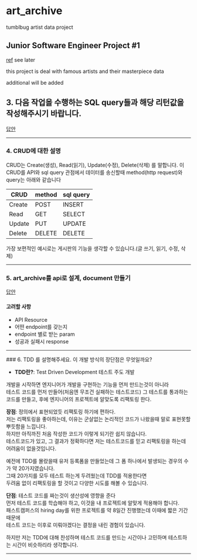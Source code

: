 # art_archive
tumblbug artist data project

## Junior Software Engineer Project #1
[ref](https://gist.github.com/iros/3426278) see later 

this project is deal with famous artists and their masterpiece data

additional will be added

## 3. 다음 작업을 수행하는 SQL query들과 해당 리턴값을 작성해주시기 바랍니다.
 

[답안](./query.md)


---------

### 4. CRUD에 대한 설명

CRUD는 Create(생성), Read(읽기), Update(수정), Delete(삭제) 를 말합니다.
이 CRUD를 API와 sql query 관점에서 데이터를 송신할때 method(http request)와 query는 아래와 같습니다


| CRUD | method | sql query |
| ------------- | ------------- | ------------- |
| Create | POST  | INSERT |
| Read  | GET  | SELECT |
| Update  | PUT  | UPDATE |
| Delete  | DELETE  | DELETE |


가장 보편적인 예시로는 게시판의 기능을 생각할 수 있습니다.(글 쓰기, 읽기, 수정, 삭제)

--------

### 5. art_archive를 api로 설계, document 만들기

[답안](./api_document.md)


#### 고려할 사항

- API Resource
- 어떤 endpoint를 갖는지
- endpoint 별로 받는 param
- 성공과 실패시 response

--------
### 6. TDD 를 설명해주세요. 이 개발 방식의 장단점은 무엇일까요? 

* **TDD란?**: Test Driven Development 테스트 주도 개발


개발을 시작하면 엔지니어가 개발을 구현하는 기능을 먼저 만드는것이 아니라<br>
테스트 코드를 먼저 만들어(처음엔 무조건 실패하는 테스트코드) 그 테스트를 통과하는<br>
코드를 만들고, 후에 엔지니어의 프로젝트에 알맞도록 리팩토링 한다.


**장점**: 정의에서 표현되었듯 리팩토링 하기에 편하다.<br>
저는 리팩토링을 좋아하는데, 이유는 군살없는 논리적인 코드가 나왔을때 말로 표현못할 뿌듯함을 느낍니다.<br>
하지만 아직까진 처음 작성한 코드가 이렇게 되기란 쉽지 않습니다.<br>
테스트코드가 있고, 그 결과가 정확하다면 저는 테스트코드를 믿고 리팩토링을 하는데 어려움이 없을것입니다.<br>


예전에 TDD를 몰랐을때 유저 등록폼을 만들었는데 그 폼 하나에서 발생되는 경우의 수가 약 20가지였습니다.<br>
그때 20가지를 모두 테스트 하는게 두려웠는데 TDD를 적용한다면<br>
두려움 없이 리팩토링을 할 것이고 다양한 시도를 해볼 수 있습니다.<br>


**단점**: 테스트 코드를 짜는것이 생산성에 영향을 준다<br>
먼저 테스트 코드를 학습해야 하고, 이것을 내 프로젝트에 알맞게 적용해야 합니다.<br>
패스트캠퍼스의 hiring day를 위한 프로젝트를 약 8일간 진행했는데 이때에 짧은 기간때문에<br>
테스트 코드는 이후로 미뤄야겠다는 결정을 내린 경험이 있습니다.


하지만 저는 TDD에 대해 찬성하며 테스트 코드를 만드는 시간이나 고민하며 테스트하는 시간이
비슷하리라 생각합니다.


---------
